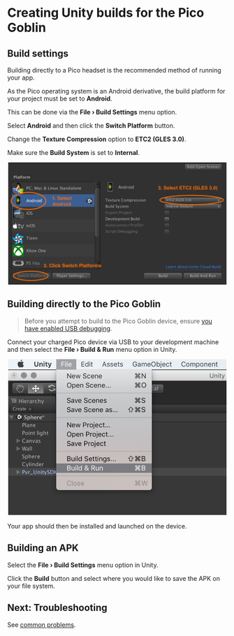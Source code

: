 # Creating Unity builds for the Pico Goblin

## Build settings

Building directly to a Pico headset is the recommended method of running your app.

As the Pico operating system is an Android derivative, the build platform for your project must be set to **Android**.

This can be done via the **File › Build Settings** menu option.

Select **Android** and then click the **Switch Platform** button.

Change the **Texture Compression** option to **ETC2 (GLES 3.0)**.

Make sure the  **Build System** is set to **Internal**.

<p align="center">
  <img alt="Switch platforms to Android" width="500px" src="assets/ChangeTextureCompressionImage.png">
</p>

## Building directly to the Pico Goblin

> Before you attempt to build to the Pico Goblin device, ensure [you have enabled USB debugging](/docs/pico-goblin-developer-mode-usb-debugging.md).

Connect your charged Pico device via USB to your development machine and then select the **File › Build & Run** menu option in Unity.

<p align="center">
  <img alt="Select the Build & Run menu option" width="500px" src="assets/BuildAndRunImage.png">
</p>

Your app should then be installed and launched on the device.

## Building an APK

Select the **File › Build Settings** menu option in Unity.

Click the **Build** button and select where you would like to save the APK on your file system.

## Next: Troubleshooting

See [common problems](/docs/troubleshooting.md).

